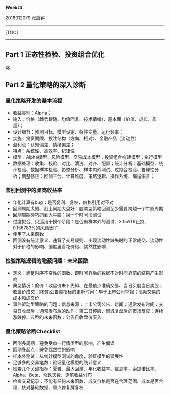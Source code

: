 ***Week13***

2018012079 张启钟

------

[TOC]

------

## Part 1 正态性检验、投资组合优化

略

## Part 2 量化策略的深入诊断

### 量化策略开发的基本流程

- 收益类别：Alpha；
- 输入：价格（趋势跟随、均值回复、技术情绪）、基本面（价值、成长、质量）；
- 设计细节：预测目标、模型设定、条件变量、运行频率；
- 实施：投资期限、投注结构（方向、相对）、金融产品（流动性）
- 盈利点：认知偏差、情绪偏差；
- 特点：系统性、高效率、纪律性
- 模型：Alpha模型、风险模型、交易成本模型；投资组合构建模型；执行模型
- 数据处理：收集、校验、对比、清洗、对齐、配置；统计分析：基础模型、统计检验、数据样本检验、协整分析、样本内外测试、过拟合检验、鲁棒性分析；调整修正：回测平台、计算维度、策略逻辑、操作系统、编程语言；

### 鉴别回测中的虚高收益率

- 年化计算有bug：是否复利、复权，价格引用对不对
- 回测周期太短、赶上同期大盘好：股票型策略回测至少需要跨越一个牛熊周期
- 回测周期碰巧抓到大牛股：换一个时间段测试
- 过度拟合、只适用于摸个阶段：是否有样本外的测试、3.15ATR止损、0.156783%的风险因子
- 使用了未来函数
- 回测没有统计意义、违背了交易规则、出现流动性缺失时的正常成交、流动性对于价格的影响、国度里香花价格、偶然性影响

### 检验策略逻辑的隐蔽问题：未来函数

- 定义：满足时序不变性的函数，即时间靠后的数据不对时间靠前的结果产生影响
- 典型情况：偷价：收盘价未卜先知、在最值点准确交易、当日买股当日卖股；收盘价成交；财务\公告类指标的更新时间：早于上市公司季报；高频交易的成本和成交价
- 事件驱动型策略的问题：信息来源：上市公司公告、新闻；通常发布时间：交易日收盘后；通常发布后的动作：第二日停牌、同城复盘后的市场反应：连续涨跌停、典型的未来函数：公告日收盘价买入

### 量化策略诊断Checklist

- 回测多周期：避免受单一行情类型的影响，产生偏误
- 回测多起点：避免偶然性的影响
- 样本外测试：从统计模型测试的角度，验证模型的延展性
- 足够多的交易笔数：验证量化模型的统计意义
- 检查几个关键指标：夏普、最大回撤、年化收益率、信息率、索提诺比率、Alpha、Beta、涨跌天数、逐笔收益分布
- 检查交易记录：不能有任何未来函数、成交价格是否在合理范围、成本是否合理、核对基础数据、重点停复牌复权